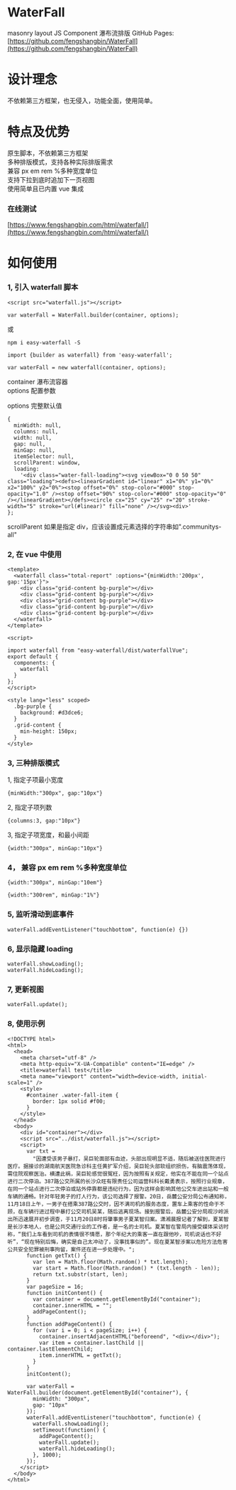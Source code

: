 # WaterFall

masonry layout JS Component 瀑布流排版
GitHub Pages: [https://github.com/fengshangbin/WaterFall](https://github.com/fengshangbin/WaterFall)

# 设计理念

不依赖第三方框架，也无侵入，功能全面，使用简单。

# 特点及优势

原生脚本，不依赖第三方框架  
多种排版模式，支持各种实际排版需求  
兼容 px em rem %多种宽度单位  
支持下拉到底时追加下一页视图  
使用简单且已内置 vue 集成

### 在线测试

[https://www.fengshangbin.com/html/waterfall/](https://www.fengshangbin.com/html/waterfall/)

# 如何使用

### 1, 引入 waterfall 脚本

```
<script src="waterfall.js"></script>

var waterFall = WaterFall.builder(container, options);
```

或

```
npm i easy-waterfall -S

import {builder as waterfall} from 'easy-waterfall';

var waterFall = new waterfall(container, options);

```

container 瀑布流容器  
options 配置参数

options 完整默认值

```
{
  minWidth: null,
  columns: null,
  width: null,
  gap: null,
  minGap: null,
  itemSelector: null,
  scrollParent: window,
  loading:
    '<div class="water-fall-loading"><svg viewBox="0 0 50 50" class="loading"><defs><linearGradient id="linear" x1="0%" y1="0%" x2="100%" y2="0%"><stop offset="0%" stop-color="#000" stop-opacity="1.0" /><stop offset="90%" stop-color="#000" stop-opacity="0" /></linearGradient></defs><circle cx="25" cy="25" r="20" stroke-width="5" stroke="url(#linear)" fill="none" /></svg><div>'
};
```

scrollParent 如果是指定 div，应该设置成元素选择的字符串如".communitys-all"

### 2, 在 vue 中使用

```
<template>
  <waterfall class="total-report" :options="{minWidth:'200px', gap:'15px'}">
    <div class="grid-content bg-purple"></div>
    <div class="grid-content bg-purple"></div>
    <div class="grid-content bg-purple"></div>
    <div class="grid-content bg-purple"></div>
    <div class="grid-content bg-purple"></div>
  </waterfall>
</template>

<script>

import waterfall from "easy-waterfall/dist/waterfallVue";
export default {
  components: {
    waterfall
  }
};
</script>

<style lang="less" scoped>
  .bg-purple {
    background: #d3dce6;
  }
  .grid-content {
    min-height: 150px;
  }
</style>
```

### 3, 三种排版模式

1, 指定子项最小宽度

```
{minWidth:"300px", gap:"10px"}
```

2, 指定子项列数

```
{columns:3, gap:"10px"}
```

3, 指定子项宽度，和最小间距

```
{width:"300px", minGap:"10px"}
```

### 4， 兼容 px em rem %多种宽度单位

```
{width:"300px", minGap:"10em"}
```

```
{width:"300rem", minGap:"1%"}
```

### 5, 监听滑动到底事件

```
waterFall.addEventListener("touchbottom", function(e) {})
```

### 6, 显示隐藏 loading

```
waterFall.showLoading();
waterFall.hideLoading();
```

### 7, 更新视图

```
waterFall.update();
```

### 8, 使用示例

```
<!DOCTYPE html>
<html>
  <head>
    <meta charset="utf-8" />
    <meta http-equiv="X-UA-Compatible" content="IE=edge" />
    <title>waterfall test</title>
    <meta name="viewport" content="width=device-width, initial-scale=1" />
    <style>
      #container .water-fall-item {
        border: 1px solid #f00;
      }
    </style>
  </head>
  <body>
    <div id="container"></div>
    <script src="../dist/waterfall.js"></script>
    <script>
      var txt =
        "因遭受该男子暴打，吴巨轮面部有血迹，头部出现明显不适，随后被送往医院进行医疗。据接诊的湖南航天医院急诊科主任黄扩军介绍，吴巨轮头部软组织损伤，有脑震荡体现，需住院观察医治。横遭此祸，吴巨轮感觉很冤枉，因为按照有关规定，他实在不能在同一个站点进行二次停泊。387路公交所属的长沙众旺有限责任公司运营科科长戴勇表示，按照行业规章，在同一个站点进行二次停泊或站外停靠都是违纪行为，因为这样会影响其他公交车进出站和一般车辆的通畅。针对年轻男子的打人行为，该公司选择了报警。20日，岳麓公安分局公布通知称，11月18日上午，一男子在搭乘387路公交时，因不满司机的服务态度，置车上乘客的性命于不顾，在车辆行进过程中暴打公交司机吴某，随后逃离现场。接到报警后，岳麓公安分局观沙岭派出所迅速展开初步调查，于11月20日8时将肇事男子夏某智归案。潇湘晨报记者了解到，夏某智是长沙本地人，也是公共交通行业的工作者，是一名的士司机。夏某智在警局内接受媒体采访时称，“我们上车看到司机的表情很不情愿，那个年纪大的乘客一直在跟他吵，司机说话也不好听”，“现在特别后悔，确实是自己太冲动了，没事找事似的”。现在夏某智涉案以危险方法危害公共安全犯罪被刑事拘留，案件还在进一步处理中。";
      function getTxt() {
        var len = Math.floor(Math.random() * txt.length);
        var start = Math.floor(Math.random() * (txt.length - len));
        return txt.substr(start, len);
      }
      var pageSize = 16;
      function initContent() {
        var container = document.getElementById("container");
        container.innerHTML = "";
        addPageContent();
      }
      function addPageContent() {
        for (var i = 0; i < pageSize; i++) {
          container.insertAdjacentHTML("beforeend", "<div></div>");
          var item = container.lastChild || container.lastElementChild;
          item.innerHTML = getTxt();
        }
      }
      initContent();

      var waterFall = WaterFall.builder(document.getElementById("container"), {
        minWidth: "300px",
        gap: "10px"
      });
      waterFall.addEventListener("touchbottom", function(e) {
        waterFall.showLoading();
        setTimeout(function() {
          addPageContent();
          waterFall.update();
          waterFall.hideLoading();
        }, 1000);
      });
    </script>
  </body>
</html>
```

